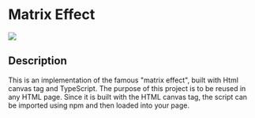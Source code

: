 # Matrix Effect

![](https://media.giphy.com/media/XGK8r2qBMwvsbJd3O9/giphy.gif)

## Description

This is an implementation of the famous "matrix effect", built with Html canvas tag and TypeScript. The purpose of this project is to be reused in any HTML page. Since it is built with the HTML canvas tag, the script can be imported using npm and then loaded into your page.

